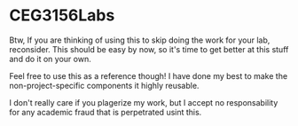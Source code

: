 # CEG3156Labs

Btw, If you are thinking of using this to skip doing the work for your lab, reconsider. This should be easy by now, so it's time to get better at this stuff and do it on your own.

Feel free to use this as a reference though! I have done my best to make the non-project-specific components it highly reusable.

I don't really care if you plagerize my work, but I accept no responsability for any academic fraud that is perpetrated usint this.